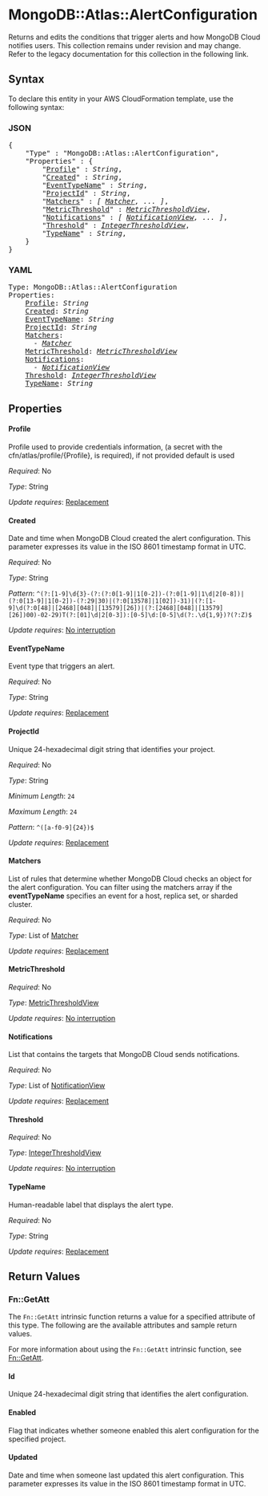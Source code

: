 # MongoDB::Atlas::AlertConfiguration

Returns and edits the conditions that trigger alerts and how MongoDB Cloud notifies users. This collection remains under revision and may change. Refer to the legacy documentation for this collection in the following link.

## Syntax

To declare this entity in your AWS CloudFormation template, use the following syntax:

### JSON

<pre>
{
    "Type" : "MongoDB::Atlas::AlertConfiguration",
    "Properties" : {
        "<a href="#profile" title="Profile">Profile</a>" : <i>String</i>,
        "<a href="#created" title="Created">Created</a>" : <i>String</i>,
        "<a href="#eventtypename" title="EventTypeName">EventTypeName</a>" : <i>String</i>,
        "<a href="#projectid" title="ProjectId">ProjectId</a>" : <i>String</i>,
        "<a href="#matchers" title="Matchers">Matchers</a>" : <i>[ <a href="matcher.md">Matcher</a>, ... ]</i>,
        "<a href="#metricthreshold" title="MetricThreshold">MetricThreshold</a>" : <i><a href="metricthresholdview.md">MetricThresholdView</a></i>,
        "<a href="#notifications" title="Notifications">Notifications</a>" : <i>[ <a href="notificationview.md">NotificationView</a>, ... ]</i>,
        "<a href="#threshold" title="Threshold">Threshold</a>" : <i><a href="integerthresholdview.md">IntegerThresholdView</a></i>,
        "<a href="#typename" title="TypeName">TypeName</a>" : <i>String</i>,
    }
}
</pre>

### YAML

<pre>
Type: MongoDB::Atlas::AlertConfiguration
Properties:
    <a href="#profile" title="Profile">Profile</a>: <i>String</i>
    <a href="#created" title="Created">Created</a>: <i>String</i>
    <a href="#eventtypename" title="EventTypeName">EventTypeName</a>: <i>String</i>
    <a href="#projectid" title="ProjectId">ProjectId</a>: <i>String</i>
    <a href="#matchers" title="Matchers">Matchers</a>: <i>
      - <a href="matcher.md">Matcher</a></i>
    <a href="#metricthreshold" title="MetricThreshold">MetricThreshold</a>: <i><a href="metricthresholdview.md">MetricThresholdView</a></i>
    <a href="#notifications" title="Notifications">Notifications</a>: <i>
      - <a href="notificationview.md">NotificationView</a></i>
    <a href="#threshold" title="Threshold">Threshold</a>: <i><a href="integerthresholdview.md">IntegerThresholdView</a></i>
    <a href="#typename" title="TypeName">TypeName</a>: <i>String</i>
</pre>

## Properties

#### Profile

Profile used to provide credentials information, (a secret with the cfn/atlas/profile/{Profile}, is required), if not provided default is used

_Required_: No

_Type_: String

_Update requires_: [Replacement](https://docs.aws.amazon.com/AWSCloudFormation/latest/UserGuide/using-cfn-updating-stacks-update-behaviors.html#update-replacement)

#### Created

Date and time when MongoDB Cloud created the alert configuration. This parameter expresses its value in the ISO 8601 timestamp format in UTC.

_Required_: No

_Type_: String

_Pattern_: <code>^(?:[1-9]\d{3}-(?:(?:0[1-9]|1[0-2])-(?:0[1-9]|1\d|2[0-8])|(?:0[13-9]|1[0-2])-(?:29|30)|(?:0[13578]|1[02])-31)|(?:[1-9]\d(?:0[48]|[2468][048]|[13579][26])|(?:[2468][048]|[13579][26])00)-02-29)T(?:[01]\d|2[0-3]):[0-5]\d:[0-5]\d(?:\.\d{1,9})?(?:Z)$</code>

_Update requires_: [No interruption](https://docs.aws.amazon.com/AWSCloudFormation/latest/UserGuide/using-cfn-updating-stacks-update-behaviors.html#update-no-interrupt)

#### EventTypeName

Event type that triggers an alert.

_Required_: No

_Type_: String

_Update requires_: [Replacement](https://docs.aws.amazon.com/AWSCloudFormation/latest/UserGuide/using-cfn-updating-stacks-update-behaviors.html#update-replacement)

#### ProjectId

Unique 24-hexadecimal digit string that identifies your project.

_Required_: No

_Type_: String

_Minimum Length_: <code>24</code>

_Maximum Length_: <code>24</code>

_Pattern_: <code>^([a-f0-9]{24})$</code>

_Update requires_: [Replacement](https://docs.aws.amazon.com/AWSCloudFormation/latest/UserGuide/using-cfn-updating-stacks-update-behaviors.html#update-replacement)

#### Matchers

List of rules that determine whether MongoDB Cloud checks an object for the alert configuration. You can filter using the matchers array if the **eventTypeName** specifies an event for a host, replica set, or sharded cluster.

_Required_: No

_Type_: List of <a href="matcher.md">Matcher</a>

_Update requires_: [Replacement](https://docs.aws.amazon.com/AWSCloudFormation/latest/UserGuide/using-cfn-updating-stacks-update-behaviors.html#update-replacement)

#### MetricThreshold

_Required_: No

_Type_: <a href="metricthresholdview.md">MetricThresholdView</a>

_Update requires_: [No interruption](https://docs.aws.amazon.com/AWSCloudFormation/latest/UserGuide/using-cfn-updating-stacks-update-behaviors.html#update-no-interrupt)

#### Notifications

List that contains the targets that MongoDB Cloud sends notifications.

_Required_: No

_Type_: List of <a href="notificationview.md">NotificationView</a>

_Update requires_: [Replacement](https://docs.aws.amazon.com/AWSCloudFormation/latest/UserGuide/using-cfn-updating-stacks-update-behaviors.html#update-replacement)

#### Threshold

_Required_: No

_Type_: <a href="integerthresholdview.md">IntegerThresholdView</a>

_Update requires_: [No interruption](https://docs.aws.amazon.com/AWSCloudFormation/latest/UserGuide/using-cfn-updating-stacks-update-behaviors.html#update-no-interrupt)

#### TypeName

Human-readable label that displays the alert type.

_Required_: No

_Type_: String

_Update requires_: [Replacement](https://docs.aws.amazon.com/AWSCloudFormation/latest/UserGuide/using-cfn-updating-stacks-update-behaviors.html#update-replacement)

## Return Values

### Fn::GetAtt

The `Fn::GetAtt` intrinsic function returns a value for a specified attribute of this type. The following are the available attributes and sample return values.

For more information about using the `Fn::GetAtt` intrinsic function, see [Fn::GetAtt](https://docs.aws.amazon.com/AWSCloudFormation/latest/UserGuide/intrinsic-function-reference-getatt.html).

#### Id

Unique 24-hexadecimal digit string that identifies the alert configuration.

#### Enabled

Flag that indicates whether someone enabled this alert configuration for the specified project.

#### Updated

Date and time when someone last updated this alert configuration. This parameter expresses its value in the ISO 8601 timestamp format in UTC.

